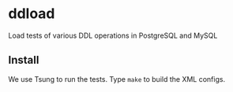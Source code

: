 # ddload
Load tests of various DDL operations in PostgreSQL and MySQL

## Install
We use Tsung to run the tests. Type `make` to build the XML configs.
